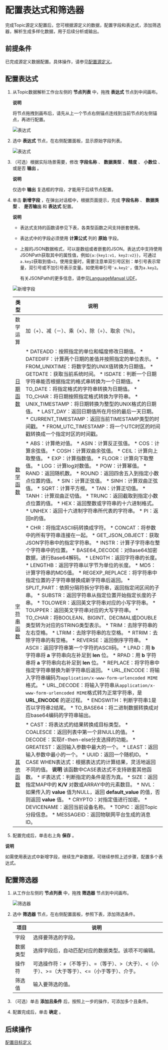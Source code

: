 配置表达式和筛选器 
==============================

完成Topic源定义配置后，您可根据源定义的数据，配置字段和表达式，添加筛选器，解析生成多样化数据，用于后续分析或输出。

前提条件 
-------------------------

已完成源定义数据配置。具体操作，请参见[配置源定义](/cn.zh-CN/数据资产管理/Topic管理/配置数据解析/配置源定义.md)。

配置表达式 
--------------------------

1. 从Topic数据解析工作台左侧的 **节点列表** 中，拖拽 **表达式** 节点到中间画布。

   **说明**

   将节点拖拽到画布后，请先从上一个节点右侧锚点连线到当前节点的左侧锚点，再进行配置。

   ![表达式](https://static-aliyun-doc.oss-accelerate.aliyuncs.com/assets/img/zh-CN/5898034161/p225821.png)
   

2. 选中 **表达式** 节点，在右侧配置面板，显示原始字段列表。

   ![表达式](https://static-aliyun-doc.oss-accelerate.aliyuncs.com/assets/img/zh-CN/0830070161/p224692.png)
   

3. （可选）根据实际场景需要，修改 **字段名称** 、 **数据类型** 、 **精度** 、 **小数位** 、或是否 **输出** 。

   **说明**

   仅选中 **输出** 复选框的字段，才能用于后续节点配置。
   

4. 单击 **新增字段** ，在弹出对话框中，根据页面提示，完成 **字段名称** 、 **数据类型** 、 **是否输出** 和 **表达式** 配置。

   **说明**
   * 表达式支持的函数请参见下表，各类型函数之间支持嵌套使用。

     
   
   * 表达式中的字段必须使用 **计算公式** 列的 **原始** 字段。

     
   
   * 上报的JSON数据格式，可以是数组或者嵌套的JSON。表达式中支持使用JSONPath获取其中的属性值，例如`{a:{key1:v1, key2:v2}}`，可通过`a.key2`获取到值`v2`。使用变量时，需要注意单双引号区别：单引号表示常量，双引号或不加引号表示变量。如使用单引号`'a.key2'`，值为`a.key2`。

     有关JSONPath的更多信息，请参见[LanguageManual UDF](https://cwiki.apache.org/confluence/display/Hive/LanguageManual+UDF?spm=a2c4g.11186623.2.41.55c034daIuruhf)。
     
   

   

   ![新增字段](https://static-aliyun-doc.oss-accelerate.aliyuncs.com/assets/img/zh-CN/0830070161/p224693.png)
   

   |            类型             |                                                                                                                                                                                                                                                                                                                                                                                                                                                                                                                                                                                                                                                                                                                                                                                                                                                                                                                                           说明                                                                                                                                                                                                                                                                                                                                                                                                                                                                                                                                                                                                                                                                                                                                                                                                                                                                                                                                            |
   |---------------------------|-----------------------------------------------------------------------------------------------------------------------------------------------------------------------------------------------------------------------------------------------------------------------------------------------------------------------------------------------------------------------------------------------------------------------------------------------------------------------------------------------------------------------------------------------------------------------------------------------------------------------------------------------------------------------------------------------------------------------------------------------------------------------------------------------------------------------------------------------------------------------------------------------------------------------------------------------------------------------------------------------------------------------------------------------------------------------------------------------------------------------------------------------------------------------------------------------------------------------------------------------------------------------------------------------------------------------------------------------------------------------------------------------------------------------------------------------------------------------------------------------------------------------------------------------------------------------------------------------------------------------------------------------------------------------------------------------------------------------------------------------------------------------------------------------------------------------------------------------------------------------------------------|
   | 数学运算                      | 加（+）、减（－）、乘（×）、除（÷）、取余（％）。                                                                                                                                                                                                                                                                                                                                                                                                                                                                                                                                                                                                                                                                                                                                                                                                                                                                                                                                                                                                                                                                                                                                                                                                                                                                                                                                                                                                                                                                                                                                                                                                                                                                                                                                                                                                                                                              |
   | [日期函数]()  | * DATEADD：按照指定的单位和幅度修改日期值。   * DATEDIFF：计算两个日期的差值并按照指定的单位表示。   * FROM_UNIXTIME：将数字型的UNIX值转换为日期值。   * GETDATE：获取当前系统时间。   * ISDATE：判断一个日期字符串能否根据指定的格式串转换为一个日期值。   * TO_DATE：将指定格式的字符串转换为日期值。   * TO_CHAR：将日期按照指定格式转换为字符串。   * UNIX_TIMESTAMP：将日期转换为整型的UNIX格式的日期值。   * LAST_DAY：返回日期值所在月份的最后一天日期。   * CURRENT_TIMESTAMP：返回当前TIMESTAMP类型的时间戳。   * FROM_UTC_TIMESTAMP：将一个UTC时区的时间戳转换成一个指定时区的时间戳。                                                                                                                                                                                                                                                                                                                                                                                                                                                                                                                                                                                                                                                                                                                                                                                                                                                                                                                                                                                                                                                                                                |
   | [数学函数]()  | * ABS：计算绝对值。   * ASIN：计算反正弦值。   * COS：计算余弦值。   * COSH：计算双曲余弦值。   * CEIL：计算向上取整值。   * EXP：计算指数值。   * FLOOR：计算向下取整值。   * LOG：计算log对数值。   * POW：计算幂值。   * RAND：返回随机数。   * ROUND：返回四舍五入到指定小数点位置的值。   * SIN：计算正弦值。   * SINH：计算双曲正弦值。   * SQRT：计算平方根。   * TAN：计算正切值。   * TANH：计算双曲正切值。   * TRUNC：返回截取到指定小数点位置的值。   * HEX：返回整数或字符串的十六进制格式。   * UNHEX：返回十六进制字符串所代表的字符串。   * PI：返回π的值。                                                                                                                                                                                                                                                                                                                                                                                                                                                                                                                                                                                                                                                                                                                                                                                                      |
   | [字符串函数]() | * CHR：将指定ASCII码转换成字符。   * CONCAT：将参数中的所有字符串连接在一起。   * GET_JSON_OBJECT：获取JSON字符串中的指定字符串。   * INSTR：计算子字符串在整个字符串中的位置。   * BASE64_DECODE：对Base64加密数据，进行Base64解码。   * LENGTH：返回字符串的长度。   * LENGTHB：返回字符串以字节为单位的长度。   * MD5：计算字符串的MD5值。   * REGEXP_REPLACE：将字符串中指定位置的子字符串替换成新字符串后返回。   * SPLIT_PART：依照分隔符拆分字符串，返回指定闭区间的子串。   * SUBSTR：返回字符串从指定位置开始指定长度的子串。   * TOLOWER：返回英文字符串对应的小写字符串。   * TOUPPER：返回英文字符串对应的大写字符串。   * TO_CHAR：将BOOLEAN、BIGINT、DECIMAL或DOUBLE类型转为对应的STRING类型表示。   * TRIM：去除字符串的左右空格。   * LTRIM：去除字符串的左空格。   * RTRIM：去除字符串的有空格。   * REVERSE：返回倒序字符串。   * ASCII：返回字符串第一个字符的ASCII码。   * LPAD：用 **b** 字符串将 **a** 字符串向左补足到 **len** 位。   * RPAD：用 **b** 字符串将 **a** 字符串向右补足到 **len** 位。   * REPLACE：将字符串中指定字符串替换为新字符串后返回。   * URL_ENCODE：将输入字符串编码为`application/x-www-form-urlencoded MIME`格式。   * URL_DECODE：将输入字符串从`application/x-www-form-urlencoded MIME`格式转为正常字符串，是 **URL_ENCODE** 的逆过程。   * ENDSWITH：判断字符串1是否以字符串2结尾。   * TO_BASE64：将二进制数据转换成对应base64编码的字符串输出。    |
   | [其他函数]()  | * CAST：将表达式的结果转换成目标类型。   * COALESCE：返回列表中第一个非NULL的值。   * DECODE：实现if-then-else分支选择的功能。   * GREATEST：返回输入参数中最大的一个。   * LEAST：返回输入参数中最小的一个。   * UUID：返回一个随机ID。   * CASE WHEN表达式：根据表达式的计算结果，灵活地返回不同的值。 **说明** 该函数中CASE表达式不支持嵌套其他函数。   * IF表达式：判断指定的条件是否为真。   * SIZE：返回指定MAP中的 **K/V** 对数或ARRAY中的元素数目。   * NVL：如果传入的 **value** 值为NULL，返回 **default_value** 的值，否则返回 **value** 值。   * CRYPTO：对指定值进行加密。   * DEVICENAME：返回当前设备名称。   * TOPIC：返回Topic分段信息。   * MESSAGEID：返回物联网平台生成的消息ID。                                                                                                                                                                                                                                                                                                                                                                                                                                                                                                                                                                                                                                                                                                                                                                                                                                                                                          |

   

5. 配置完成后，单击右上角 **保存** 。

   



**说明**

如需使用表达式中新增字段，继续生产新数据，可继续参照上述步骤，配置多个表达式。

配置筛选器 
--------------------------

1. 从工作台左侧的 **节点列表** 中，拖拽 **筛选器** 节点到中间画布。

   ![筛选器](https://static-aliyun-doc.oss-accelerate.aliyuncs.com/assets/img/zh-CN/6898034161/p243601.gif)
   

2. 选中 **筛选器** 节点，在右侧配置面板，参照下表，添加筛选条件。

   

   |  项目  |                            说明                            |
   |------|----------------------------------------------------------|
   | 字段   | 选择要筛选的字段。                                                |
   | 数据类型 | 选择字段后，自动匹配对应的数据类型。该项不可编辑。                                |
   | 操作符  | 可选操作符：≠（不等于）、=（等于）、\>（大于）、\<（小于）、\>=（大于等于）、\<=（小于等于）、介于。 |
   | 筛选值  | 输入要筛选的值。                                                 |

   

3. （可选）单击 **添加且条件** 后，按照上一步的操作，可添加多个且条件。

   

4. 配置完成后，单击 **确定** 。

   




后续操作 
-------------------------

[配置目标定义](/cn.zh-CN/数据资产管理/Topic管理/配置数据解析/配置目标定义.md)
